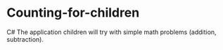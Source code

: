 # Counting-for-children
C#
The application children will try with simple math problems (addition, subtraction).

